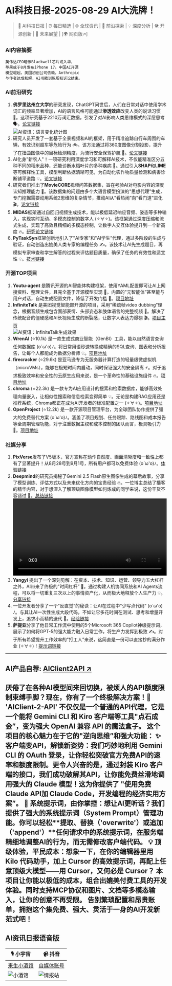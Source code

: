 
# AI科技日报-2025-08-29 AI大洗牌！
> 🤖 AI科技日报 | ⏰ 每日精选 | 🌐 全球资讯 | 🔬 前沿探索 | 💡 深度分析 | 🛠️ 开源创新 | 🚀 未来展望 | [🌍 网页版↗️]
### **AI内容摘要**
```
英伟达CEO暗示Blackwell芯片或入华，
苹果或于8月发布iPhone 17。中国AI开源
模型崛起，美国初创公司依赖。Anthropic
与作者达成和解，AI书籍训练版权诉讼结束。
```
### AI前沿研究
1.  **佛罗里达州立大学**的研究发现，ChatGPT问世后，人们在日常对话中使用学术词汇的频率显著增加，AI的语言风格可能通过**渗透效应**改变人类的说话习惯 🤔。这项研究基于2210万词汇数据，引发了对AI影响人类思维模式的深层思考 🗣️。[论文链接](https://arxiv.org/abs/2508.00238)
    <br/>![AI资讯：语言变化统计图](https://source.hubtoday.app/images/2025/08/news_01k3rk632xfdzv0f3wv39mbtvv.avif)<br/>
2.  研究人员开发了一套基于全景视频和AI的框架，用于精准追踪自行车周围的车辆，有效识别超车等危险行为 🚲。该方法通过将360度图像分割投影，提升了在扭曲图像中的目标检测精度，为骑行安全保驾护航 👀。[论文链接](https://arxiv.org/abs/2407.15199)
3.  AI化身"新农人"！一项研究利用深度学习和可解释AI技术，不仅能精准区分五种不同的稻米品种，还能诊断水稻叶片的多种疾病 🌱。通过引入**SHAP**和**LIME**等可解释性工具，模型判断依据清晰可见，为自动化农作物质量检测和病害诊断铺平道路 💡。[论文链接](https://arxiv.org/abs/2508.19307)
4.  研究者们推出了**MovieCORE**视频问答数据集，旨在考验AI对电影内容的深度认知推理能力 🤔。该数据集的问题由多个大语言模型扮演的"思想代理”生成，专门挖掘需要动用系统2思维的复杂情节，推动AI从"看热闹”向"看门道”进化 🎬。[论文链接](https://arxiv.org/abs/2508.19026)
5.  **MIDAS**框架通过自回归视频生成技术，能以极低延迟响应音频、姿态等多种输入，实现实时互动、多模态控制的数字人 (✧∀✧)。该框架通过深度压缩和流式生成，实现了高效且精细的多模态控制，让数字人交互体验提升到一个新高度 🔥。[研究论文链接](https://arxiv.org/abs/2508.19320)
6.  **PyTaskSyn**框架创新地引入了"AI专家”和"AI学生”代理，通过多阶段的生成与验证，自动创造出媲美人类专家的编程任务 ✍️。该技术让AI先生成题目，再模拟专家审查和学生解答的过程来评估题目质量，确保了任务的有效性和适宜性 💡。[技术链接](https://arxiv.org/abs/2504.07655)
### 开源TOP项目
1.  **Youtu-agent** 是腾讯开源的AI智能体构建框架，使用YAML配置即可让AI上网搜资料、整理文件，且完全基于开源模型实现 🤖。内置的"元智能体”甚至能与用户对话，自动生成配置文件，降低了开发门槛 🚀。[项目地址](https://github.com/Tencent/Youtu-agent)
2.  **InfiniteTalk** 是美团视觉智能部开源的项目，采用"稀疏帧video dubbing”理念，根据音频生成包含面部表情、头部姿态和肢体语言的完整视频 💃。解决了传统配音的僵硬感和AI长视频生成的断裂感，让数字人表达力爆棚 🎬。[项目主页](https://github.com/MeiGen-AI/InfiniteTalk)
    <br/>![AI资讯：InfiniteTalk生成效果](https://source.hubtoday.app/images/2025/08/news_01k3rk67amee498hd3q41kqjff.avif)<br/>
3.  **WrenAI** (⭐10.1k) 是一款生成式商业智能（GenBI）工具，能以自然语言查询任何数据库 (o´ω'o)ﾉ。将日常用语秒速转换成精确的SQL查询、图表和分析报告，让每个人都能成为数据分析师 💡。[项目地址](https://github.com/Canner/WrenAI)
4.  **firecracker** (⭐29.6k) 是亚马逊专为无服务器计算打造的轻量级微虚拟机（microVMs），能够在极短时间内启动，同时保证强大的安全隔离 ⚡。对于追求极致效率和安全性的云原生应用来说，是一个革命性的基础设施组件 🔥。[项目地址](https://github.com/firecracker-microvm/firecracker)
5.  **chroma** (⭐22.3k) 是一款专为AI应用设计的搜索和检索数据库，能够高效处理向量嵌入，让相似性搜索和信息检索变得简单 💡。无论是构建RAG应用还是推荐系统，Chroma都正在成为AI开发者的标准配置之一 (✧∀✧)。[项目地址](https://github.com/chroma-core/chroma)
6.  **OpenProject** (⭐12.2k) 是一款开源项目管理平台，为全球团队协作提供了强大的免费替代方案 (o´ω'o)ﾉ。涵盖了项目规划、任务跟踪、路线图和成本报告等全周期管理功能，对于注重数据主权和成本控制的团队而言，极具吸引力 🤝。[项目地址](https://github.com/opf/openproject)
### 社媒分享
1.  **PixVerse**发布了V5版本，官方宣称在动作自然度、画面清晰度和一致性上都有了显著提升！从8月28号到9月1号，所有用户都可以免费体验 (o´ω'o)ﾉ。[体验链接](https://x.com/Gorden_Sun/status/1961026190300344436)
2.  **Deepmind**的研究员揭秘了Gemini 2.5 Flash原生图像生成的幕后故事，分享了模型训练、评估方式以及未来优化方向的宝贵经验 🔥。一位博主总结了播客的精华内容，对于想深入了解顶级图像模型如何炼成的同学来说，这份干货不容错过 🤔。[总结链接](https://x.com/op7418/status/1961002233816121739)
    <br/><video src="https://video.twimg.com/amplify_video/1960719735936479232/vid/avc1/1920x1080/449SRY1Vgjw0Q59E.mp4" controls="controls" width="100%"></video><br/>
3.  **Yangyi** 提出了一个深刻见解：在资本、技术、知识、运营、领导力五大杠杆之外，AI带来了终极的"时间杠杆” 🚀。通过构建人机协同系统和AI Agents流程，可以将一切重复三次以上的事情资产化，从而极大地释放个人生产力 💡。[分享链接](https://x.com/Yangyixxxx/status/1960926911447883854)
4.  一位开发者分享了一个"反直觉”的秘诀：让AI在过程中"少写点代码” (o´ω'o)ﾉ。与其让AI一次性生成大段代码，不如让它多花时间在测试、思考和增量开发上，追求小而精的迭代 🤔。[经验链接](https://x.com/wwwgoubuli/status/1960896583580705094)
5.  **萨提亚**分享了他日常工作流中使用的5个Microsoft 365 Copilot神级提示词，展示了如何将GPT-5的强大能力融入日常工作，将生产力发挥到极致 ✍️。对于所有希望提升工作效率的"打工人”来说，这简直是一份可以直接抄的满分作业 (✧∀✧)！[提示词链接](https://x.com/dotey/status/1960795907437265154)
---
## **AI产品自荐: [AIClient2API ↗️](https://github.com/justlovemaki/AIClient-2-API)**
厌倦了在各种AI模型间来回切换，被烦人的API额度限制束缚手脚？现在，你有了一个终极解决方案！🎉 'AIClient-2-API' 不仅仅是一个普通的API代理，它是一个能将 Gemini CLI 和 Kiro 客户端等工具"点石成金”，变为强大 OpenAI 兼容 API 的魔法盒子。
这个项目的核心魅力在于它的"逆向思维”和强大功能：
✨ **客户端变API，解锁新姿势**：我们巧妙地利用 Gemini CLI 的 OAuth 登录，让你轻松**突破官方免费API的速率和额度限制**。更令人兴奋的是，通过封装 Kiro 客户端的接口，我们成功**破解其API，让你能免费丝滑地调用强大的 Claude 模型**！这为你提供了 **"使用免费Claude API加 Claude Code，开发编程的经济实用方案”**。
🔧 **系统提示词，由你掌控**：想让AI更听话？我们提供了强大的系统提示词（System Prompt）管理功能。你可以轻松**提取、替换（'overwrite'）或追加（'append'）**任何请求中的系统提示词，在服务端精细地调整AI的行为，而无需修改客户端代码。
💡 **顶级体验，平民成本**：想象一下，**在你的编辑器里用 Kilo 代码助手，加上 Cursor 的高效提示词，再配上任意顶级大模型——用 Cursor，又何必是 Cursor？** 本项目让你能以极低的成本，组合出媲美付费工具的开发体验。同时支持MCP协议和图片、文档等多模态输入，让你的创意不再受限。
告别繁琐配置和昂贵账单，拥抱这个集免费、强大、灵活于一身的AI开发新范式吧！
---
## **AI资讯日报语音版**
| 🎙️ **小宇宙** | 📹 **抖音** |
| --- | --- |
| [来生小酒馆](https://www.xiaoyuzhoufm.com/podcast/683c62b7c1ca9cf575a5030e)  |   [自媒体账号](https://www.douyin.com/user/MS4wLjABAAAAwpwqPQlu38sO38VyWgw9ZjDEnN4bMR5j8x111UxpseHR9DpB6-CveI5KRXOWuFwG)|
| ![小酒馆](https://source.hubtoday.app/images/2025/08/news_01k3rk6cg3fen8h461sbbp7wm9.avif) | ![情报站](https://source.hubtoday.app/images/2025/08/news_01k3rk6h76f9t99q5tke7ddkyp.avif) |